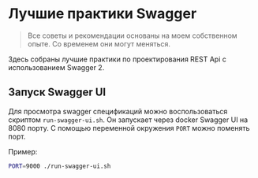 # Лучшие практики Swagger

> Все советы и рекомендации основаны на моем собственном опыте. Со временем они могут меняться.

Здесь собраны лучшие практики по проектирования REST Api с использованием Swagger 2.

## Запуск Swagger UI

Для просмотра swagger спецификаций можно воспользоваться скриптом `run-swagger-ui.sh`. Он запускает через docker Swagger
UI на 8080 порту. С помощью переменной окружения `PORT` можно поменять порт.

Пример:

```bash
PORT=9000 ./run-swagger-ui.sh
```
